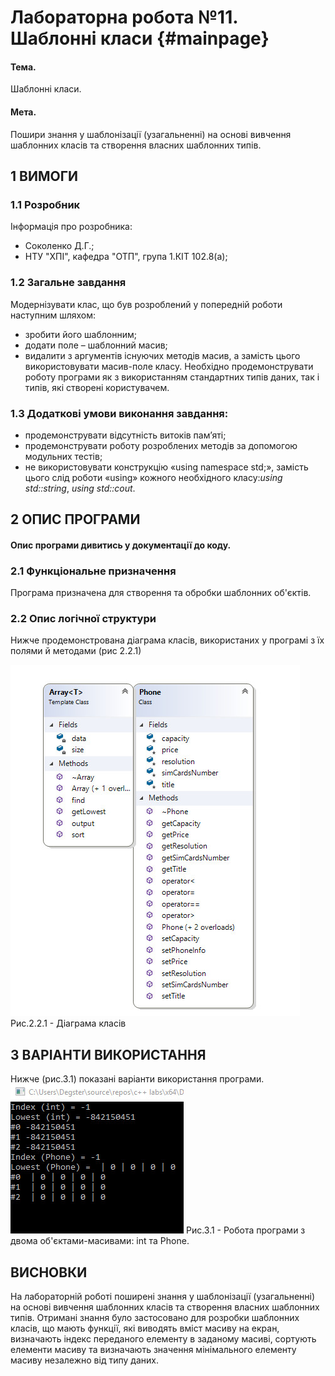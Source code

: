 ﻿# Лабораторна робота №11. Шаблонні класи {#mainpage}

#### Тема. 
Шаблонні класи.

#### Мета. 
Пошири знання у шаблонізації (узагальненні) 
на основі вивчення шаблонних класів та створення власних шаблонних типів.

## 1 ВИМОГИ
### 1.1 Розробник
Інформація про розробника:
- Соколенко Д.Г.;
- НТУ "ХПІ", кафедра "ОТП", група 1.КІТ 102.8(а);
### 1.2 Загальне завдання
Модернізувати клас, що був розроблений у попередній роботи наступним шляхом:
- зробити його шаблонним;
- додати поле – шаблонний масив;
- видалити з аргументів існуючих методів масив, а замість цього 
використовувати масив-поле класу.
Необхідно продемонструвати роботу програми як з використанням стандартних типів даних, 
так і типів, які створені користувачем.

### 1.3 Додаткові умови виконання завдання:
- продемонструвати відсутність витоків пам’яті;
- продемонструвати роботу розроблених методів за допомогою модульних тестів;
- не використовувати конструкцію «using namespace std;», замість цього слід роботи «using» кожного 
необхідного класу:_using std::string_, _using std::cout_.

## 2 ОПИС ПРОГРАМИ

#### Опис програми дивитись у документації до коду.

### 2.1 Функціональне призначення
Програма призначена для створення та обробки шаблонних об'єктів.

### 2.2 Опис логічної структури
Нижче продемонстрована діаграма класів, використаних у програмі з їх 
полями й методами (рис 2.2.1)

![](https://raw.githubusercontent.com/cpp-khpi/kit1028a/master/sokolenko-dmytro/doc/sokolenko11/images/1%20-%20Class%20diagram.jpg)
Рис.2.2.1 - Діаграма класів

## 3 ВАРІАНТИ ВИКОРИСТАННЯ

Нижче (рис.3.1) показані варіанти використання програми.
![](https://raw.githubusercontent.com/cpp-khpi/kit1028a/master/sokolenko-dmytro/doc/sokolenko11/images/2%20-%20Program%20work.jpg)
Рис.3.1 - Робота програми з двома об'єктами-масивами: int та Phone.


## ВИСНОВКИ

На лабораторній роботі поширені знання у шаблонізації (узагальненні) 
на основі вивчення шаблонних класів та створення власних шаблонних типів. 
Отримані знання було застосовано для розробки шаблонних класів, що мають функції,
які виводять вміст масиву на екран, визначають індекс переданого елементу в 
заданому масиві, сортують елементи масиву та визначають значення мінімального елементу масиву
незалежно від типу даних.